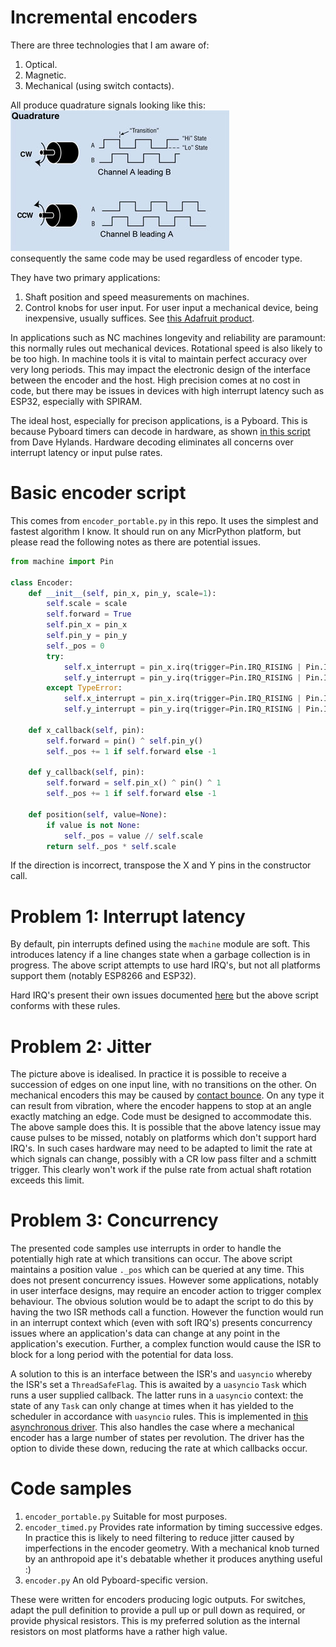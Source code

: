 # Incremental encoders

There are three technologies that I am aware of:
 1. Optical.
 2. Magnetic.
 3. Mechanical (using switch contacts).

All produce quadrature signals looking like this:  
![Image](./quadrature.jpg)  
consequently the same code may be used regardless of encoder type.

They have two primary applications:
 1. Shaft position and speed measurements on machines.
 2. Control knobs for user input. For user input a mechanical device, being
 inexpensive, usually suffices. See [this Adafruit product](https://www.adafruit.com/product/377).

In applications such as NC machines longevity and reliability are paramount:
this normally rules out mechanical devices. Rotational speed is also likely to
be too high. In machine tools it is vital to maintain perfect accuracy over
very long periods. This may impact the electronic design of the interface
between the encoder and the host. High precision comes at no cost in code, but
there may be issues in devices with high interrupt latency such as ESP32,
especially with SPIRAM.

The ideal host, especially for precison applications, is a Pyboard. This is
because Pyboard timers can decode in hardware, as shown 
[in this script](https://github.com/dhylands/upy-examples/blob/master/encoder.py)
from Dave Hylands. Hardware decoding eliminates all concerns over interrupt
latency or input pulse rates.

# Basic encoder script

This comes from `encoder_portable.py` in this repo. It uses the simplest and
fastest algorithm I know. It should run on any MicrPython platform, but please
read the following notes as there are potential issues.

```python
from machine import Pin

class Encoder:
    def __init__(self, pin_x, pin_y, scale=1):
        self.scale = scale
        self.forward = True
        self.pin_x = pin_x
        self.pin_y = pin_y
        self._pos = 0
        try:
            self.x_interrupt = pin_x.irq(trigger=Pin.IRQ_RISING | Pin.IRQ_FALLING, handler=self.x_callback, hard=True)
            self.y_interrupt = pin_y.irq(trigger=Pin.IRQ_RISING | Pin.IRQ_FALLING, handler=self.y_callback, hard=True)
        except TypeError:
            self.x_interrupt = pin_x.irq(trigger=Pin.IRQ_RISING | Pin.IRQ_FALLING, handler=self.x_callback)
            self.y_interrupt = pin_y.irq(trigger=Pin.IRQ_RISING | Pin.IRQ_FALLING, handler=self.y_callback)

    def x_callback(self, pin):
        self.forward = pin() ^ self.pin_y()
        self._pos += 1 if self.forward else -1

    def y_callback(self, pin):
        self.forward = self.pin_x() ^ pin() ^ 1
        self._pos += 1 if self.forward else -1

    def position(self, value=None):
        if value is not None:
            self._pos = value // self.scale
        return self._pos * self.scale
```
If the direction is incorrect, transpose the X and Y pins in the constructor
call.

# Problem 1: Interrupt latency

By default, pin interrupts defined using the `machine` module are soft. This
introduces latency if a line changes state when a garbage collection is in
progress. The above script attempts to use hard IRQ's, but not all platforms
support them (notably ESP8266 and ESP32).

Hard IRQ's present their own issues documented
[here](https://docs.micropython.org/en/latest/reference/isr_rules.html) but
the above script conforms with these rules.

# Problem 2: Jitter

The picture above is idealised. In practice it is possible to receive a
succession of edges on one input line, with no transitions on the other. On
mechanical encoders this may be caused by
[contact bounce](http://www.ganssle.com/debouncing.htm). On any type it can
result from vibration, where the encoder happens to stop at an angle exactly
matching an edge. Code must be designed to accommodate this. The above sample
does this. It is possible that the above latency issue may cause pulses to be
missed, notably on platforms which don't support hard IRQ's. In such cases
hardware may need to be adapted to limit the rate at which signals can change,
possibly with a CR low pass filter and a schmitt trigger. This clearly won't
work if the pulse rate from actual shaft rotation exceeds this limit.

# Problem 3: Concurrency

The presented code samples use interrupts in order to handle the potentially
high rate at which transitions can occur. The above script maintains a
position value `._pos` which can be queried at any time. This does not present
concurrency issues. However some applications, notably in user interface
designs, may require an encoder action to trigger complex behaviour. The
obvious solution would be to adapt the script to do this by having the two ISR
methods call a function. However the function would run in an interrupt context
which (even with soft IRQ's) presents concurrency issues where an application's
data can change at any point in the application's execution. Further, a complex
function would cause the ISR to block for a long period with the potential for
data loss.

A solution to this is an interface between the ISR's and `uasyncio` whereby the
ISR's set a `ThreadSafeFlag`. This is awaited by a `uasyncio` `Task` which runs
a user supplied callback. The latter runs in a `uasyncio` context: the state of
any `Task` can only change at times when it has yielded to the scheduler in
accordance with `uasyncio` rules. This is implemented in
[this asynchronous driver](https://github.com/peterhinch/micropython-async/blob/master/v3/docs/DRIVERS.md#6-quadrature-encoders).
This also handles the case where a mechanical encoder has a large number of
states per revolution. The driver has the option to divide these down, reducing
the rate at which callbacks occur.

# Code samples

 1. `encoder_portable.py` Suitable for most purposes.
 2. `encoder_timed.py` Provides rate information by timing successive edges. In
 practice this is likely to need filtering to reduce jitter caused by
 imperfections in the encoder geometry. With a mechanical knob turned by an
 anthropoid ape it's debatable whether it produces anything useful :)
 3. `encoder.py` An old Pyboard-specific version.

These were written for encoders producing logic outputs. For switches, adapt
the pull definition to provide a pull up or pull down as required, or provide
physical resistors. This is my preferred solution as the internal resistors on
most platforms have a rather high value.
